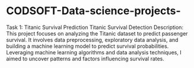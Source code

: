 # CODSOFT-Data-science-projects-
Task 1: Titanic Survival Prediction
Titanic Survival Detection Description: This project focuses on analyzing the Titanic dataset to predict passenger survival. It involves data preprocessing, exploratory data analysis, and building a machine learning model to predict survival probabilities. Leveraging machine learning algorithms and data analysis techniques, I aimed to uncover patterns and factors influencing survival rates.
